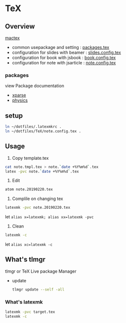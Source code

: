 # TeX

## Overview
[mactex](http://www.tug.org/mactex/)

- common usepackage and setting
  : [packages.tex](packages.tex)
- configuration for slides with beamer
  : [slides.config.tex](sliedes.config.tex)
- configuration for book with jsbook
  : [book.config.tex](book.config.tex)
- configuration for note with jsarticle
  : [note.config.tex](note.config.tex)


### packages
view Package documentation
- [xparse](https://ctan.org/pkg/xparse?lang=en)
- [physics](https://ctan.org/pkg/physics?lang=en)


## setup
```sh
ln ~/dotfiles/.latexmkrc .
ln ~/dotfiles/TeX/note.config.tex .
```

## Usage
1. Copy template.tex
  ```sh
  cat note.tmpl.tex > note.`date +%Y%m%d`.tex
  latex -pvc note.`date +%Y%m%d`.tex
  ```
1. Edit
  ```sh
  atom note.20190220.tex
  ```
1. Complile on changing tex
  ```sh
  latexmk -pvc note.20190220.tex
  ```
  let `alias x=latexmk; alias xx=latexmk -pvc`
1. Clean
  ```sh
  latexmk -c
  ```
  let `alias xc=latexmk -c`


## What's tlmgr
tlmgr or TeX Live package Manager

- update
  ```sh
  tlmgr update --self -all
  ```


### What's latexmk
```sh
latexmk -pvc target.tex
latexmk -c
```
